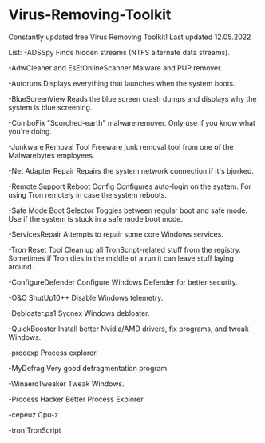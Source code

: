 # Virus-Removing-Toolkit
Constantly updated free Virus Removing Toolkit!
Last updated 12.05.2022

List:
-ADSSpy
    Finds hidden streams (NTFS alternate data streams).

-AdwCleaner and EsEtOnlineScanner
    Malware and PUP remover.

-Autoruns
    Displays everything that launches when the system boots.

-BlueScreenView
    Reads the blue screen crash dumps and displays why the system is blue screening.

-ComboFix
    "Scorched-earth" malware remover. Only use if you know what you're doing.

-Junkware Removal Tool
    Freeware junk removal tool from one of the Malwarebytes employees.

-Net Adapter Repair
    Repairs the system network connection if it's bjorked.

-Remote Support Reboot Config
    Configures auto-login on the system. For using Tron remotely in case the system reboots.

-Safe Mode Boot Selector
    Toggles between regular boot and safe mode. Use if the system is stuck in a safe mode boot mode.

-ServicesRepair
    Attempts to repair some core Windows services.

-Tron Reset Tool
    Clean up all TronScript-related stuff from the registry. Sometimes if Tron dies in the middle of a run it can leave stuff laying around.
   
-ConfigureDefender
    Configure Windows Defender for better security.
    
-O&O ShutUp10++
     Disable Windows telemetry.
     
-Debloater.ps1
     Sycnex Windows debloater.
     
-QuickBooster
     Install better Nvidia/AMD drivers, fix programs, and tweak Windows.
     
-procexp
     Process explorer.
     
-MyDefrag
     Very good defragmentation program.
     
-WinaeroTweaker
     Tweak Windows.
     
-Process Hacker
     Better Process Explorer
     
-cepeuz
     Cpu-z
     
-tron
     TronScript
